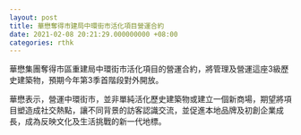 ```yaml
---
layout: post
title: 華懋奪得市建局中環街市活化項目營運合約
date: 2021-02-08 20:21:29.000000000 +08:00
categories: rthk
---
```


華懋集團奪得市區重建局中環街市活化項目的營運合約，將管理及營運這座3級歷史建築物，預期今年第3季首階段對外開放。

華懋表示，營運中環街市，並非單純活化歷史建築物或建立一個新商場，期望將項目塑造成社交熱點，讓不同背景的訪客認識交流，並促進本地品牌及初創企業成長，成為反映文化及生活挑戰的新一代地標。

